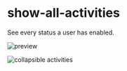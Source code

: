 # show-all-activities
See every status a user has enabled.

![preview](https://i.imgur.com/MYCfZon.jpg)

![collapsible activities](https://i.imgur.com/ZqTxvY2.png)
